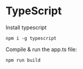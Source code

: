 # TypeScript

Install typescript

```npm i -g typescript```

Compile & run the app.ts file:

`npm run build`
